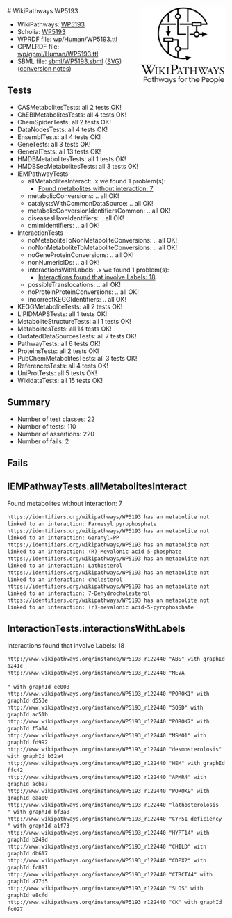 <img style="float: right; width: 200px" src="../logo.png" />
# WikiPathways WP5193

* WikiPathways: [WP5193](https://identifiers.org/wikipathways:WP5193)
* Scholia: [WP5193](https://scholia.toolforge.org/wikipathways/WP5193)
* WPRDF file: [wp/Human/WP5193.ttl](../wp/Human/WP5193.ttl)
* GPMLRDF file: [wp/gpml/Human/WP5193.ttl](../wp/gpml/Human/WP5193.ttl)
* SBML file: [sbml/WP5193.sbml](../sbml/WP5193.sbml) ([SVG](../sbml/WP5193.svg)) ([conversion notes](../sbml/WP5193.txt))

## Tests
* CASMetabolitesTests: all 2 tests OK!
* ChEBIMetabolitesTests: all 4 tests OK!
* ChemSpiderTests: all 2 tests OK!
* DataNodesTests: all 4 tests OK!
* EnsemblTests: all 4 tests OK!
* GeneTests: all 3 tests OK!
* GeneralTests: all 13 tests OK!
* HMDBMetabolitesTests: all 1 tests OK!
* HMDBSecMetabolitesTests: all 3 tests OK!
* IEMPathwayTests
    * allMetabolitesInteract: .x we found 1 problem(s):
        * [Found metabolites without interaction: 7](#2bc2e7f2)
    * metabolicConversions: .. all OK!
    * catalystsWithCommonDataSource: .. all OK!
    * metabolicConversionIdentifiersCommon: .. all OK!
    * diseasesHaveIdentifiers: .. all OK!
    * omimIdentifiers: .. all OK!
* InteractionTests
    * noMetaboliteToNonMetaboliteConversions: .. all OK!
    * noNonMetaboliteToMetaboliteConversions: .. all OK!
    * noGeneProteinConversions: .. all OK!
    * nonNumericIDs: .. all OK!
    * interactionsWithLabels: .x we found 1 problem(s):
        * [Interactions found that involve Labels: 18](#fe97a8c0)
    * possibleTranslocations: .. all OK!
    * noProteinProteinConversions: .. all OK!
    * incorrectKEGGIdentifiers: .. all OK!
* KEGGMetaboliteTests: all 2 tests OK!
* LIPIDMAPSTests: all 1 tests OK!
* MetaboliteStructureTests: all 1 tests OK!
* MetabolitesTests: all 14 tests OK!
* OudatedDataSourcesTests: all 7 tests OK!
* PathwayTests: all 6 tests OK!
* ProteinsTests: all 2 tests OK!
* PubChemMetabolitesTests: all 3 tests OK!
* ReferencesTests: all 4 tests OK!
* UniProtTests: all 5 tests OK!
* WikidataTests: all 15 tests OK!


## Summary

* Number of test classes: 22
* Number of tests: 110
* Number of assertions: 220
* Number of fails: 2

## Fails

<a name="2bc2e7f2" />

## IEMPathwayTests.allMetabolitesInteract

Found metabolites without interaction: 7
```
https://identifiers.org/wikipathways/WP5193 has an metabolite not linked to an interaction: Farnesyl pyrophosphate
https://identifiers.org/wikipathways/WP5193 has an metabolite not linked to an interaction: Geranyl-PP
https://identifiers.org/wikipathways/WP5193 has an metabolite not linked to an interaction: (R)-Mevalonic acid 5-phosphate
https://identifiers.org/wikipathways/WP5193 has an metabolite not linked to an interaction: Lathosterol
https://identifiers.org/wikipathways/WP5193 has an metabolite not linked to an interaction: cholesterol
https://identifiers.org/wikipathways/WP5193 has an metabolite not linked to an interaction: 7-Dehydrocholesterol
https://identifiers.org/wikipathways/WP5193 has an metabolite not linked to an interaction: (r)-mevalonic acid-5-pyrophosphate
```

<a name="fe97a8c0" />

## InteractionTests.interactionsWithLabels

Interactions found that involve Labels: 18
```
http://www.wikipathways.org/instance/WP5193_r122440 "ABS" with graphId a241c
http://www.wikipathways.org/instance/WP5193_r122440 "MEVA

" with graphId ee008
http://www.wikipathways.org/instance/WP5193_r122440 "POROK1" with graphId d553e
http://www.wikipathways.org/instance/WP5193_r122440 "SQSD" with graphId ac51b
http://www.wikipathways.org/instance/WP5193_r122440 "POROK7" with graphId f5a14
http://www.wikipathways.org/instance/WP5193_r122440 "MSMO1" with graphId fd992
http://www.wikipathways.org/instance/WP5193_r122440 "desmosterolosis" with graphId b32a4
http://www.wikipathways.org/instance/WP5193_r122440 "HEM" with graphId ffc42
http://www.wikipathways.org/instance/WP5193_r122440 "APMR4" with graphId acba7
http://www.wikipathways.org/instance/WP5193_r122440 "POROK9" with graphId eaa00
http://www.wikipathways.org/instance/WP5193_r122440 "lathosterolosis
" with graphId bf3a8
http://www.wikipathways.org/instance/WP5193_r122440 "CYP51 deficiency
" with graphId a1f73
http://www.wikipathways.org/instance/WP5193_r122440 "HYPT14" with graphId b249d
http://www.wikipathways.org/instance/WP5193_r122440 "CHILD" with graphId db617
http://www.wikipathways.org/instance/WP5193_r122440 "CDPX2" with graphId fc891
http://www.wikipathways.org/instance/WP5193_r122440 "CTRCT44" with graphId a77d5
http://www.wikipathways.org/instance/WP5193_r122440 "SLOS" with graphId e8cfd
http://www.wikipathways.org/instance/WP5193_r122440 "CK" with graphId fc027
```

